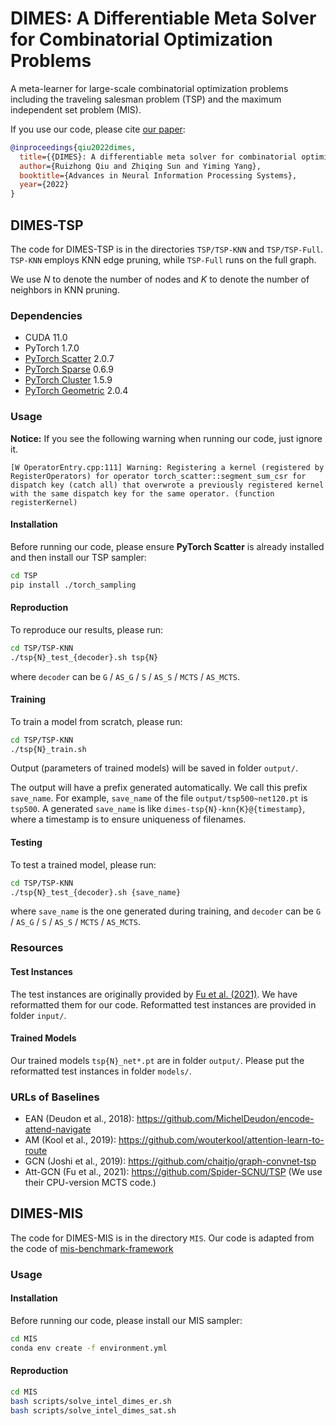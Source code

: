 # DIMES: A Differentiable Meta Solver for Combinatorial Optimization Problems

A meta-learner for large-scale combinatorial optimization problems including the traveling salesman problem (TSP) and the maximum independent set problem (MIS).

If you use our code, please cite [our paper](https://openreview.net/forum?id=9u05zr0nhx):

```bibtex
@inproceedings{qiu2022dimes,
  title={{DIMES}: A differentiable meta solver for combinatorial optimization problems},
  author={Ruizhong Qiu and Zhiqing Sun and Yiming Yang},
  booktitle={Advances in Neural Information Processing Systems},
  year={2022}
}
```

## DIMES-TSP

The code for DIMES-TSP is in the directories `TSP/TSP-KNN` and `TSP/TSP-Full`. `TSP-KNN` employs KNN edge pruning, while `TSP-Full` runs on the full graph.

We use $N$ to denote the number of nodes and $K$ to denote the number of neighbors in KNN pruning.

### Dependencies

- CUDA 11.0
- PyTorch 1.7.0
- [PyTorch Scatter](https://github.com/rusty1s/pytorch_scatter) 2.0.7
- [PyTorch Sparse](https://github.com/rusty1s/pytorch_sparse) 0.6.9
- [PyTorch Cluster](https://github.com/rusty1s/pytorch_cluster) 1.5.9
- [PyTorch Geometric](https://github.com/pyg-team/pytorch_geometric) 2.0.4

### Usage

**Notice:** If you see the following warning when running our code, just ignore it.

```
[W OperatorEntry.cpp:111] Warning: Registering a kernel (registered by RegisterOperators) for operator torch_scatter::segment_sum_csr for dispatch key (catch all) that overwrote a previously registered kernel with the same dispatch key for the same operator. (function registerKernel)
```

#### Installation

Before running our code, please ensure **PyTorch Scatter** is already installed and then install our TSP sampler:

```bash
cd TSP
pip install ./torch_sampling
```

#### Reproduction

To reproduce our results, please run:

```bash
cd TSP/TSP-KNN
./tsp{N}_test_{decoder}.sh tsp{N}
```
where `decoder` can be `G` / `AS_G` / `S` / `AS_S` / `MCTS` / `AS_MCTS`.

#### Training

To train a model from scratch, please run:

```bash
cd TSP/TSP-KNN
./tsp{N}_train.sh
```

Output (parameters of trained models) will be saved in folder `output/`.

The output will have a prefix generated automatically. We call this prefix `save_name`. For example, `save_name` of the file `output/tsp500~net120.pt` is `tsp500`. A generated `save_name` is like `dimes-tsp{N}-knn{K}@{timestamp}`, where a timestamp is to ensure uniqueness of filenames.

#### Testing

To test a trained model, please run:

```bash
cd TSP/TSP-KNN
./tsp{N}_test_{decoder}.sh {save_name}
```

where `save_name` is the one generated during training, and `decoder` can be `G` / `AS_G` / `S` / `AS_S` / `MCTS` / `AS_MCTS`.

### Resources

#### Test Instances

The test instances are originally provided by [Fu et al. (2021)](https://github.com/Spider-SCNU/TSP). We have reformatted them for our code. Reformatted test instances are provided in folder `input/`.

#### Trained Models

Our trained models `tsp{N}_net*.pt` are in folder `output/`. Please put the reformatted test instances in folder `models/`.

### URLs of Baselines

- EAN (Deudon et al., 2018): https://github.com/MichelDeudon/encode-attend-navigate
- AM (Kool et al., 2019): https://github.com/wouterkool/attention-learn-to-route
- GCN (Joshi et al., 2019): https://github.com/chaitjo/graph-convnet-tsp
- Att-GCN (Fu et al., 2021): https://github.com/Spider-SCNU/TSP (We use their CPU-version MCTS code.)

## DIMES-MIS

The code for DIMES-MIS is in the directory `MIS`. Our code is adapted from the code of [mis-benchmark-framework
](https://github.com/MaxiBoether/mis-benchmark-framework)

### Usage

#### Installation

Before running our code, please install our MIS sampler:

```bash
cd MIS
conda env create -f environment.yml
```

#### Reproduction

```bash
cd MIS
bash scripts/solve_intel_dimes_er.sh
bash scripts/solve_intel_dimes_sat.sh
```
